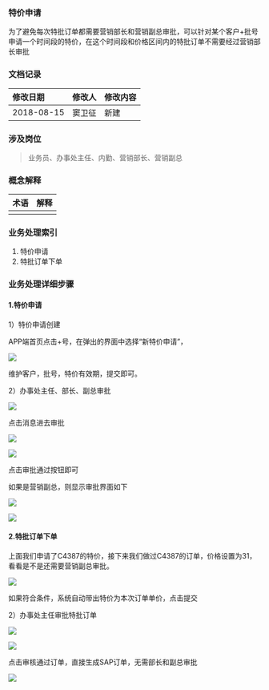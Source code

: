 ### 特价申请

为了避免每次特批订单都需要营销部长和营销副总审批，可以针对某个客户+批号申请一个时间段的特价，在这个时间段和价格区间内的特批订单不需要经过营销部长审批

### 文档记录

| 修改日期 | 修改人 | 修改内容 |
| :--- | :--- | :--- |
| 2018-08-15 | 窦卫征 | 新建 |

### 涉及岗位

> 业务员、办事处主任、内勤、营销部长、营销副总

### 概念解释

| 术语 | 解释 |
| :--- | :--- |
|  |  |

### 业务处理索引

1. 特价申请
2. 特批订单下单

### 业务处理详细步骤

#### 1.特价申请

1）特价申请创建

APP端首页点击+号，在弹出的界面中选择“新特价申请”，

![](/assets/appxtjsq11.png)

维护客户，批号，特价有效期，提交即可。

2）办事处主任、部长、副总审批

![](/assets/appbsczrsptz.png)

点击消息进去审批

![](/assets/bsczrtjsptzdetail111.png)

![](/assets/bsctjsqdetail112.png)

点击审批通过按钮即可

如果是营销副总，则显示审批界面如下

![](/assets/yxfzsptjdetail111.png)

![](/assets/xtjsqlogsdetail.png)

#### 2.特批订单下单

上面我们申请了C4387的特价，接下来我们做过C4387的订单，价格设置为31，看看是不是还需要营销副总审批。

![](/assets/apptpddytjsq.png)

如果符合条件，系统自动带出特价为本次订单单价，点击提交

2）办事处主任审批特批订单

![](/assets/bsczrsptjddytjsq.png)

![](/assets/bsczrsptjddsubmit.png)

点击审核通过订单，直接生成SAP订单，无需部长和副总审批

![](/assets/bsczrafterapprovallogs.png)

